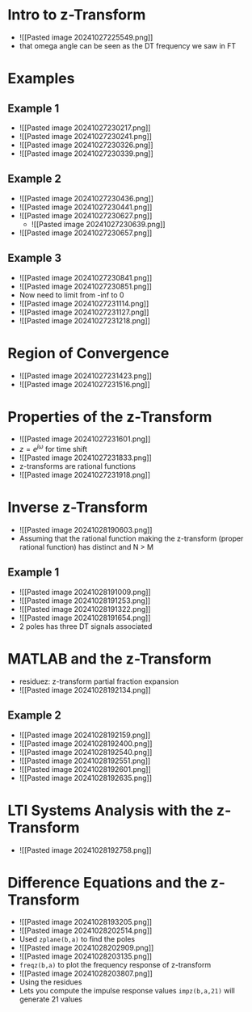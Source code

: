 # Intro to z-Transform
- ![[Pasted image 20241027225549.png]]
- that omega angle can be seen as the DT frequency we saw in FT
# Examples
## Example 1
- ![[Pasted image 20241027230217.png]]
- ![[Pasted image 20241027230241.png]]
- ![[Pasted image 20241027230326.png]]
- ![[Pasted image 20241027230339.png]]
## Example 2
- ![[Pasted image 20241027230436.png]]
- ![[Pasted image 20241027230441.png]]
- ![[Pasted image 20241027230627.png]]
	- ![[Pasted image 20241027230639.png]]
- ![[Pasted image 20241027230657.png]]
## Example 3
- ![[Pasted image 20241027230841.png]]
- ![[Pasted image 20241027230851.png]]
- Now need to limit from -inf to 0
- ![[Pasted image 20241027231114.png]]
- ![[Pasted image 20241027231127.png]]
- ![[Pasted image 20241027231218.png]]
# Region of Convergence
- ![[Pasted image 20241027231423.png]]
- ![[Pasted image 20241027231516.png]]
# Properties of the z-Transform
- ![[Pasted image 20241027231601.png]]
- $z=e^{j\omega}$ for time shift
- ![[Pasted image 20241027231833.png]]
- z-transforms are rational functions
- ![[Pasted image 20241027231918.png]]
# Inverse z-Transform
- ![[Pasted image 20241028190603.png]]
- Assuming that the rational function making the z-transform (proper rational function) has distinct and N > M
## Example 1
- ![[Pasted image 20241028191009.png]]
- ![[Pasted image 20241028191253.png]]
- ![[Pasted image 20241028191322.png]]
- ![[Pasted image 20241028191654.png]]
- 2 poles has three DT signals associated
# MATLAB and the z-Transform
- residuez: z-transform partial fraction expansion
- ![[Pasted image 20241028192134.png]]
## Example 2
- ![[Pasted image 20241028192159.png]]
- ![[Pasted image 20241028192400.png]]
- ![[Pasted image 20241028192540.png]]
- ![[Pasted image 20241028192551.png]]
- ![[Pasted image 20241028192601.png]]
- ![[Pasted image 20241028192635.png]]
# LTI Systems Analysis with the z-Transform
- ![[Pasted image 20241028192758.png]]
# Difference Equations and the z-Transform
- ![[Pasted image 20241028193205.png]]
- ![[Pasted image 20241028202514.png]]
- Used `zplane(b,a)` to find the poles
- ![[Pasted image 20241028202909.png]]
- ![[Pasted image 20241028203135.png]]
- `freqz(b,a)` to plot the frequency response of z-transform
- ![[Pasted image 20241028203807.png]]
- Using the residues
- Lets you compute the impulse response values `impz(b,a,21)` will generate 21 values
